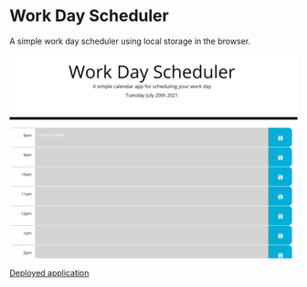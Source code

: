 # Work Day Scheduler

A simple work day scheduler using local storage in the browser.

![screenshot](https://github.com/xaker00/daily-planner/blob/master/assets/Screenshot-2021-07-20%20235458.png?raw=true)

[Deployed application](https://xaker00.github.io/daily-planner/)